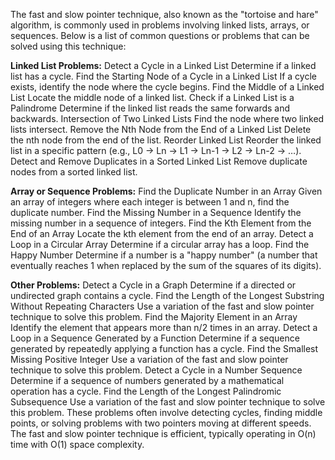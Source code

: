 The fast and slow pointer technique, also known as the "tortoise and hare" algorithm, is commonly used in problems involving linked lists, arrays, or sequences. Below is a list of common questions or problems that can be solved using this technique:

**Linked List Problems:**
Detect a Cycle in a Linked List
Determine if a linked list has a cycle.
Find the Starting Node of a Cycle in a Linked List
If a cycle exists, identify the node where the cycle begins.
Find the Middle of a Linked List
Locate the middle node of a linked list.
Check if a Linked List is a Palindrome
Determine if the linked list reads the same forwards and backwards.
Intersection of Two Linked Lists
Find the node where two linked lists intersect.
Remove the Nth Node from the End of a Linked List
Delete the nth node from the end of the list.
Reorder Linked List
Reorder the linked list in a specific pattern (e.g., L0 → Ln → L1 → Ln-1 → L2 → Ln-2 → …).
Detect and Remove Duplicates in a Sorted Linked List
Remove duplicate nodes from a sorted linked list.

**Array or Sequence Problems:**
Find the Duplicate Number in an Array
Given an array of integers where each integer is between 1 and n, find the duplicate number.
Find the Missing Number in a Sequence
Identify the missing number in a sequence of integers.
Find the Kth Element from the End of an Array
Locate the kth element from the end of an array.
Detect a Loop in a Circular Array
Determine if a circular array has a loop.
Find the Happy Number
Determine if a number is a "happy number" (a number that eventually reaches 1 when replaced by the sum of the squares of its digits).

**Other Problems:**
Detect a Cycle in a Graph
Determine if a directed or undirected graph contains a cycle.
Find the Length of the Longest Substring Without Repeating Characters
Use a variation of the fast and slow pointer technique to solve this problem.
Find the Majority Element in an Array
Identify the element that appears more than n/2 times in an array.
Detect a Loop in a Sequence Generated by a Function
Determine if a sequence generated by repeatedly applying a function has a cycle.
Find the Smallest Missing Positive Integer
Use a variation of the fast and slow pointer technique to solve this problem.
Detect a Cycle in a Number Sequence
Determine if a sequence of numbers generated by a mathematical operation has a cycle.
Find the Length of the Longest Palindromic Subsequence
Use a variation of the fast and slow pointer technique to solve this problem.
These problems often involve detecting cycles, finding middle points, or solving problems with two pointers moving at different speeds. The fast and slow pointer technique is efficient, typically operating in O(n) time with O(1) space complexity.